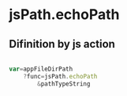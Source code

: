 # jsPath.echoPath

## Difinition by js action

```js.js

var=appFileDirPath
	?func=jsPath.echoPath
		&pathTypeString
```


